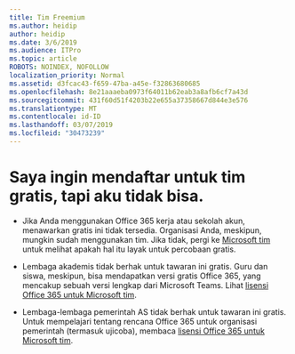 ```yaml
---
title: Tim Freemium
ms.author: heidip
author: heidip
ms.date: 3/6/2019
ms.audience: ITPro
ms.topic: article
ROBOTS: NOINDEX, NOFOLLOW
localization_priority: Normal
ms.assetid: d3fcac43-f659-47ba-a45e-f32863680685
ms.openlocfilehash: 8e21aaaeba0973f64011b62eab3a8afb6cf7a43d
ms.sourcegitcommit: 431f60d51f4203b22e655a37358667d844e3e576
ms.translationtype: MT
ms.contentlocale: id-ID
ms.lasthandoff: 03/07/2019
ms.locfileid: "30473239"
---
```

# <a name="id-like-to-sign-up-for-teams-free-but-i-cant"></a>Saya ingin mendaftar untuk tim gratis, tapi aku tidak bisa.

- Jika Anda menggunakan Office 365 kerja atau sekolah akun, menawarkan gratis ini tidak tersedia. Organisasi Anda, meskipun, mungkin sudah menggunakan tim. Jika tidak, pergi ke [Microsoft tim](https://products.office.com/en-us/microsoft-teams/group-chat-software) untuk melihat apakah hal itu layak untuk percobaan gratis.

- Lembaga akademis tidak berhak untuk tawaran ini gratis. Guru dan siswa, meskipun, bisa mendapatkan versi gratis Office 365, yang mencakup sebuah versi lengkap dari Microsoft Teams. Lihat [lisensi Office 365 untuk Microsoft tim](https://docs.microsoft.com/microsoftteams/office-365-licensing).

- Lembaga-lembaga pemerintah AS tidak berhak untuk tawaran ini gratis. Untuk mempelajari tentang rencana Office 365 untuk organisasi pemerintah (termasuk ujicoba), membaca [lisensi Office 365 untuk Microsoft tim](https://docs.microsoft.com/microsoftteams/office-365-licensing).


